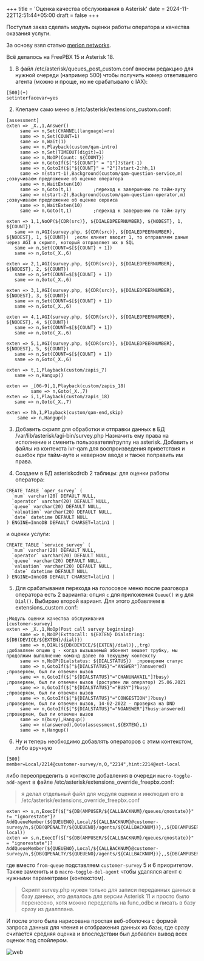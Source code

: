 +++
title = 'Оценка качества обслуживания в Asterisk'
date = 2024-11-22T12:51:44+05:00
draft = false
+++

Поступил заказ сделать модуль оценки работы оператора и качества оказания услуги.

За основу взял статью [merion networks](https://dzen.ru/a/W_ZfFFGEzACpkDVw).

Всё делалось на FreePBX 15 и Asterisk 18.

1. В файл /etc/asterisk/queues_post_custom.conf вносим редакцию для нужной очереди (например 500) чтобы получить номер ответившего агента (можно и проще, но не срабатывало с IAX):

```
[500](+)
setinterfacevar=yes
```
2. Клепаем само меню в /etc/asterisk/extensions_custom.conf:

```
[assessment]
exten => _X.,1,Answer()
     same => n,Set(CHANNEL(language)=ru)
     same => n,Set(COUNT=1)
     same => n,Wait(1)
     same => n,Playback(custom/qam-intro)
     same => n,Set(TIMEOUT(digit)=1)
     same => n,NoOP(Count: ${COUNT})
     same => n,GotoIf($["${COUNT}" = "1"]?start-1)
     same => n,GotoIf($["${COUNT}" = "2"]?start-2:hh,1)
     same => n(start-1),Background(custom/qam-question-service,m)       ;озвучиваем предложение об оценке оператора
     same => n,WaitExten(10)
     same => n,Goto(t,1)        ;переход к завершению по тайм-ауту
     same => n(start-2),Background(custom/qam-question-operator,m)      ;озвучиваем предложение об оценке сервиса
     same => n,WaitExten(10)
     same => n,Goto(t,1)        ;переход к завершению по тайм-ауту

exten => 1,1,NoOP(${CDR(src)}, ${DIALEDPEERNUMBER}, ${NODEST}, 1, ${COUNT})
   same => n,AGI(survey.php, ${CDR(src)}, ${DIALEDPEERNUMBER}, ${NODEST}, 1, ${COUNT})  ;если клиент вводит 1, то отправляем даные через AGI в скрипт, который отправляет их в SQL
   same => n,Set(COUNT=$[${COUNT} + 1])
   same => n,Goto(_X.,6)

exten => 2,1,AGI(survey.php, ${CDR(src)}, ${DIALEDPEERNUMBER}, ${NODEST}, 2, ${COUNT})
   same => n,Set(COUNT=$[${COUNT} + 1])
   same => n,Goto(_X.,6)

exten => 3,1,AGI(survey.php, ${CDR(src)}, ${DIALEDPEERNUMBER}, ${NODEST}, 3, ${COUNT})
   same => n,Set(COUNT=$[${COUNT} + 1])
   same => n,Goto(_X.,6)

exten => 4,1,AGI(survey.php, ${CDR(src)}, ${DIALEDPEERNUMBER}, ${NODEST}, 4, ${COUNT})
   same => n,Set(COUNT=$[${COUNT} + 1])
   same => n,Goto(_X.,6)

exten => 5,1,AGI(survey.php, ${CDR(src)}, ${DIALEDPEERNUMBER}, ${NODEST}, 5, ${COUNT})
   same => n,Set(COUNT=$[${COUNT} + 1])
   same => n,Goto(_X.,6)

exten => t,1,Playback(custom/zapis_7)
   same => n,Hangup()

exten => _[06-9],1,Playback(custom/zapis_18)
         same => n,Goto(_X.,7)
exten => i,1,Playback(custom/zapis_18)
   same => n,Goto(_X.,7)

exten => hh,1,Playback(custom/qam-end,skip)
    same => n,Hangup()
```

3. Добавить скрипт для обработки и отправки данных в БД /var/lib/asterisk/agi-bin/survey.php
Назначить ему права на исполнение и сменить пользователя/группу на asterisk.
Добавить и файлы из контекста ivr-qam для воспроизведения приветствия и ошибок при тайм-ауте и неверном вводе и также поправить им права.

4. Создаем в БД asteriskcdrdb 2 таблицы: для оценки работы оператора:

```
CREATE TABLE `oper_survey` (
  `num` varchar(20) DEFAULT NULL,
  `operator` varchar(20) DEFAULT NULL,
  `queue` varchar(20) DEFAULT NULL,
  `valuation` varchar(20) DEFAULT NULL,
  `date` datetime DEFAULT NULL
) ENGINE=InnoDB DEFAULT CHARSET=latin1 |
```

и оценки услуги:

```
CREATE TABLE `service_survey` (
  `num` varchar(20) DEFAULT NULL,
  `operator` varchar(20) DEFAULT NULL,
  `queue` varchar(20) DEFAULT NULL,
  `valuation` varchar(20) DEFAULT NULL,
  `date` datetime DEFAULT NULL
) ENGINE=InnoDB DEFAULT CHARSET=latin1 |
```

5. Для срабатывания перехода на голосовое меню после разговора оператора есть 2 варианта: опция `c` для приложения `Queue()` и `g` для `Dial()`.
Выбираю второй вариант. Для этого добавляем в extensions_custom.conf:

```
;Модуль оценки качества обслуживания
[customer-survey]
exten => _X.,1,NoOp(Post call survey beginning)
     same => n,NoOP(Exttocall: ${EXTEN} Dialstring: ${DB(DEVICE/${EXTEN}/dial)})
     same => n,DIAL(${DB(DEVICE/${EXTEN}/dial)},,trg)           ;добавляем опцию g - когда вызываемый абонент вешает трубку, мы продолжим выполнение команд далее по текущему контексту
     same => n,NoOP(Dialstatus: ${DIALSTATUS})  ;проверяем статус
     same => n,GotoIf($["${DIALSTATUS}"="ANSWER"]?answered)     ;проверяем, был ли отвечен вызов
     same => n,GotoIf($["${DIALSTATUS}"="CHANUNAVAIL"]?busy)    ;проверяем, был ли отвечен вызов (доступен ли оператор) 25.06.2021
     same => n,GotoIf($["${DIALSTATUS}"="BUSY"]?busy)           ;проверяем, был ли отвечен вызов
     same => n,GotoIf($["${DIALSTATUS}"="CONGESTION"]?busy)             ;проверяем, был ли отвечен вызов, 14-02-2022 - проверка на DND
     same => n,GotoIf($["${DIALSTATUS}"="NOANSWER"]?busy:answered)      ;проверяем, был ли отвечен вызов
     same => n(busy),Hangup()
     same => n(answered),Goto(assessment,${EXTEN},1)
     same => n,Hangup()
```

6. Ну и теперь необходимо добавлять операторов с этим контекстом, либо вручную

```
[500]
member=Local/2214@customer-survey/n,0,"2214",hint:2214@ext-local
```

либо переопределить в контексте добавления в очереди `macro-toggle-add-agent` в файле /etc/asterisk/extensions_override_freepbx.conf:

> я делал отдельный файл для модуля оценки и инклюдил его в /etc/asterisk/extensions_override_freepbx.conf

```
exten => s,n,ExecIf($["${DB(AMPUSER/${CALLBACKNUM}/queues/qnostate)}" != "ignorestate"]?AddQueueMember(${QUEUENO},Local/${CALLBACKNUM}@customer-survey/n,${DB(QPENALTY/${QUEUENO}/agents/${CALLBACKNUM})},,${DB(AMPUSER/${CALLBACKNUM}/cidname)},hint:${CALLBACKNUM}@ext-local))
exten => s,n,ExecIf($["${DB(AMPUSER/${CALLBACKNUM}/queues/qnostate)}" = "ignorestate"]?AddQueueMember(${QUEUENO},Local/${CALLBACKNUM}@customer-survey/n,${DB(QPENALTY/${QUEUENO}/agents/${CALLBACKNUM})},,${DB(AMPUSER/${CALLBACKNUM}/cidname)}))
```
где вместо `from-queue` подставляем `customer-survey` 5 и 6 приоритетом.
Также заменить и в `macro-toggle-del-agent` чтобы удалялся агент с нужными параметрами (контекстом).

> Скрипт survey.php нужен только для записи переданных данных в базу данных, это делалось для версии Asterisk 11 и просто было перенесено, хотя можно переделать на func_odbc и писать в базу сразу из диалплана.

И после этого была нарисована простая веб-оболочка с формой запроса данных для чтения и отображения данных из базы, где сразу считается средняя оценка и впоследствии был добавлен вывод всех оценок под спойлером.

![web](/_resources/qam_web.png)